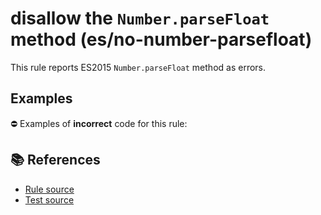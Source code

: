 # disallow the `Number.parseFloat` method (es/no-number-parsefloat)

This rule reports ES2015 `Number.parseFloat` method as errors.

## Examples

⛔ Examples of **incorrect** code for this rule:

<eslint-playground type="bad" code="/*eslint es/no-number-parsefloat: error */
const b = Number.parseFloat(value)
" />

## 📚 References

- [Rule source](https://github.com/mysticatea/eslint-plugin-es/blob/v1.4.1/lib/rules/no-number-parsefloat.js)
- [Test source](https://github.com/mysticatea/eslint-plugin-es/blob/v1.4.1/tests/lib/rules/no-number-parsefloat.js)
